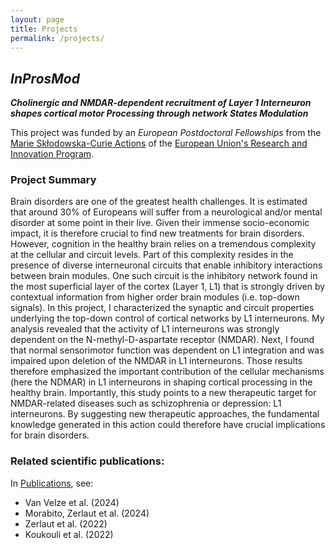 ```yaml
---
layout: page
title: Projects
permalink: /projects/
---
```


## *InProsMod*


*__Cholinergic and NMDAR-dependent recruitment of Layer 1 Interneuron shapes cortical motor Processing through network States Modulation__*


This project was funded by an *European Postdoctoral Fellowships* from the [Marie Skłodowska-Curie Actions](https://marie-sklodowska-curie-actions.ec.europa.eu/) of the [European Union's Research and Innovation Program](https://commission.europa.eu/research-and-innovation_en). 

### Project Summary

Brain disorders are one of the greatest health challenges. It is estimated that around 30% of Europeans will suffer from a neurological and/or mental disorder at some point in their live. Given their immense socio-economic impact, it is therefore crucial to find new treatments for brain disorders. 
However, cognition in the healthy brain relies on a tremendous complexity at the cellular and circuit levels. Part of this complexity resides in the presence of diverse interneuronal circuits that enable inhibitory interactions between brain modules. One such circuit is the inhibitory network found in the most superficial layer of the cortex (Layer 1, L1) that is strongly driven by contextual information from higher order brain modules (i.e. top-down signals). 
In this project, I characterized the synaptic and circuit properties underlying the top-down control of cortical networks by L1 interneurons. My analysis revealed that the activity of L1 interneurons was strongly dependent on the N-methyl-D-aspartate receptor (NMDAR). Next, I found that normal sensorimotor function was dependent on L1 integration and was impaired upon deletion of the NMDAR in L1 interneurons. Those results therefore emphasized the important contribution of the cellular mechanisms (here the NDMAR) in L1 interneurons in shaping cortical processing in the healthy brain. Importantly, this study points to a new therapeutic target for NMDAR-related diseases such as schizophrenia or depression: L1 interneurons. By suggesting new therapeutic approaches, the fundamental knowledge generated in this action could therefore have crucial implications for brain disorders.

### Related scientific publications:

In [Publications](../publications/), see:

- Van Velze et al. (2024)
- Morabito, Zerlaut et al. (2024)
- Zerlaut et al. (2022)
- Koukouli et al. (2022)

